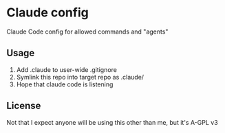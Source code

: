# Claude config

Claude Code config for allowed commands and "agents"

## Usage

1. Add .claude to user-wide .gitignore
2. Symlink this repo into target repo as .claude/
3. Hope that claude code is listening

## License

Not that I expect anyone will be using this other than me, but it's A-GPL v3
